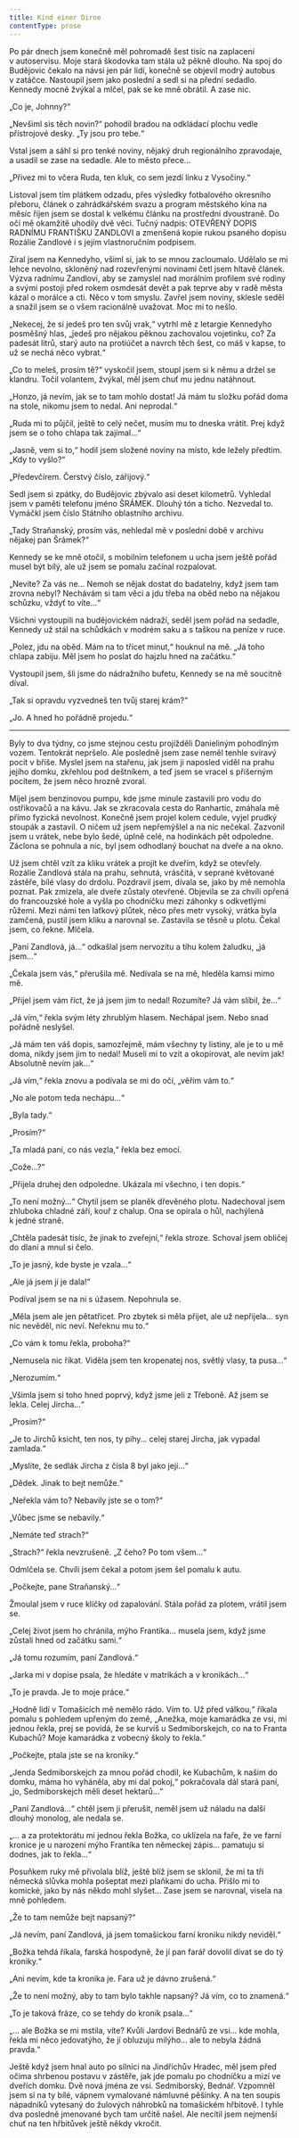 ```yaml
---
title: Kind einer Dirne
contentType: prose
---
```


  

Po pár dnech jsem konečně měl pohromadě šest tisíc na zaplacení v autoservisu. Moje stará škodovka tam stála už pěkně dlouho. Na spoj do Budějovic čekalo na návsi jen pár lidí, konečně se objevil modrý auto­bus v zatáčce. Nastoupil jsem jako poslední a sedl si na přední sedadlo. Kennedy mocně žvýkal a mlčel, pak se ke mně obrátil. A zase nic.

„Co je, Johnny?“

„Nevšiml sis těch novin?“ pohodil bradou na odkládací plochu vedle přístrojové desky. „Ty jsou pro tebe.“

Vstal jsem a sáhl si pro tenké noviny, nějaký druh regionálního zpravodaje, a usadil se zase na sedadle. Ale to město přece…

„Přivez mi to včera Ruda, ten kluk, co sem jezdí linku z Vyso­činy.“

Listoval jsem tím plátkem odzadu, přes výsledky fotbalového okresního přeboru, článek o zahrádkářském svazu a program městského kina na měsíc říjen jsem se dostal k velkému článku na prostřední dvoustraně. Do očí mě okamžitě uhodily dvě věci. Tučný nadpis: OTEVŘENÝ DOPIS RADNÍMU FRANTIŠKU ZANDLOVI a zmen­šená kopie rukou psaného dopisu Rozálie Zandlové i s jejím vlastnoručním podpisem.

Zíral jsem na Kennedyho, všiml si, jak to se mnou zacloumalo. Udělalo se mi lehce nevolno, skloněný nad rozevřenými novinami četl jsem hltavě článek. Výzva radnímu Zandlovi, aby se zamyslel nad morálním profilem své rodiny a svými postoji před rokem osmdesát devět a pak teprve aby v radě města kázal o morálce a cti. Něco v tom smyslu. Zavřel jsem noviny, sklesle seděl a snažil jsem se o všem racionálně uvažovat. Moc mi to nešlo.

„Nekecej, že si jedeš pro ten svůj vrak,“ vytrhl mě z letargie Kennedyho posměšný hlas, „jedeš pro nějakou pěknou zachovalou vojetinku, co? Za padesát litrů, starý auto na protiúčet a navrch těch šest, co máš v kapse, to už se nechá něco vybrat.“

„Co to meleš, prosím tě?“ vyskočil jsem, stoupl jsem si k němu a držel se klandru. Točil volantem, žvýkal, měl jsem chuť mu jednu natáhnout.

„Honzo, já nevím, jak se to tam mohlo dostat! Já mám tu složku pořád doma na stole, nikomu jsem to nedal. Ani neprodal.“

„Ruda mi to půjčil, ještě to celý nečet, musím mu to dneska vrátit. Prej když jsem se o toho chlapa tak zajímal…“

„Jasně, vem si to,“ hodil jsem složené noviny na místo, kde ležely předtím. „Kdy to vyšlo?“

„Předevčírem. Čerstvý číslo, zářijový.“

Sedl jsem si zpátky, do Budějovic zbývalo asi deset kilometrů. Vyhledal jsem v paměti telefonu jméno ŠRÁMEK. Dlouhý tón a ticho. Nezvedal to. Vymáčkl jsem číslo Státního oblastního archivu.

„Tady Straňanský, prosím vás, nehledal mě v poslední době v archivu nějakej pan Šrámek?“

Kennedy se ke mně otočil, s mobilním telefonem u ucha jsem ještě pořád musel být bílý, ale už jsem se pomalu začínal rozpa­lovat.

„Nevíte? Za vás ne… Nemoh se nějak dostat do badatelny, když jsem tam zrovna nebyl? Nechávám si tam věci a jdu třeba na oběd nebo na nějakou schůzku, vždyť to víte…“

Všichni vystoupili na budějovickém nádraží, seděl jsem pořád na sedadle, Kennedy už stál na schůdkách v modrém saku a s taškou na peníze v ruce.

„Polez, jdu na oběd. Mám na to třicet minut,“ houknul na mě. „Já toho chlapa zabiju. Měl jsem ho poslat do hajzlu hned na začátku.“

Vystoupil jsem, šli jsme do nádražního bufetu, Kennedy se na mě soucitně díval.

„Tak si opravdu vyzvedneš ten tvůj starej krám?“

„Jo. A hned ho pořádně projedu.“

* * *

  

Byly to dva týdny, co jsme stejnou cestu projížděli Danieliným pohodlným vozem. Tentokrát nepršelo. Ale posledně jsem zase neměl tenhle svíravý pocit v břiše. Myslel jsem na stařenu, jak jsem ji naposled viděl na prahu jejího domku, zkřehlou pod deštníkem, a teď jsem se vracel s příšerným pocitem, že jsem něco hrozně zvoral.

Míjel jsem benzinovou pumpu, kde jsme minule zastavili pro vodu do ostřikovačů a na kávu. Jak se zkracovala cesta do Ranhartic, zmáhala mě přímo fyzická nevolnost. Konečně jsem projel kolem cedule, vyjel prudký stoupák a zastavil. O ničem už jsem nepřemýšlel a na nic nečekal. Zazvonil jsem u vrátek, nebe bylo šedé, úplně celé, na hodinkách pět odpoledne. Záclona se pohnula a nic, byl jsem odhodlaný bouchat na dveře a na okno.

Už jsem chtěl vzít za kliku vrátek a projít ke dveřím, když se otevřely. Rozálie Zandlová stála na prahu, sehnutá, vrásčitá, v se­p­rané květované zástěře, bílé vlasy do drdolu. Pozdravil jsem, dívala se, jako by mě nemohla poznat. Pak zmizela, ale dveře zůstaly otevřené. Objevila se za chvíli opřená do francouzské hole a vyšla po chodníčku mezi záhonky s odkvetlými růžemi. Mezi námi ten laťkový plůtek, něco přes metr vysoký, vrátka byla zamčená, pustil jsem kliku a narovnal se. Zastavila se těsně u plotu. Čekal jsem, co řekne. Mlčela.

„Paní Zandlová, já…“ odkašlal jsem nervozitu a tíhu kolem ža­ludku, „já jsem…“

„Čekala jsem vás,“ přerušila mě. Nedívala se na mě, hleděla kamsi mimo mě.

„Přijel jsem vám říct, že já jsem jim to nedal! Rozumíte? Já vám slíbil, že…“

„Já vím,“ řekla svým léty zhrublým hlasem. Nechápal jsem. Nebo snad pořádně neslyšel.

„Já mám ten váš dopis, samozřejmě, mám všechny ty listiny, ale je to u mě doma, nikdy jsem jim to nedal! Museli mi to vzít a okopírovat, ale nevím jak! Absolutně nevím jak…“

„Já vím,“ řekla znovu a podívala se mi do očí, „věřím vám to.“

„No ale potom teda nechápu…“

„Byla tady.“

„Prosím?“

„Ta mladá paní, co nás vezla,“ řekla bez emocí.

„Cože…?“

„Přijela druhej den odpoledne. Ukázala mi všechno, i ten dopis.“

„To není možný…“ Chytil jsem se planěk dřevěného plotu. Nade­choval jsem zhluboka chladné září, kouř z chalup. Ona se opírala o hůl, nachýlená k jedné straně.

„Chtěla padesát tisíc, že jinak to zveřejní,“ řekla stroze. Schoval jsem obličej do dlaní a mnul si čelo.

„To je jasný, kde byste je vzala…“

„Ale já jsem jí je dala!“

Podíval jsem se na ni s úžasem. Nepohnula se.

„Měla jsem ale jen pětatřicet. Pro zbytek si měla přijet, ale už nepřijela… syn nic nevěděl, nic neví. Neřeknu mu to.“

„Co vám k tomu řekla, proboha?“

„Nemusela nic říkat. Viděla jsem ten kropenatej nos, světlý vlasy, ta pusa…“

„Nerozumím.“

„Všimla jsem si toho hned poprvý, když jsme jeli z Třeboně. Až jsem se lekla. Celej Jircha…“

„Prosím?“

„Je to Jirchů ksicht, ten nos, ty pihy… celej starej Jircha, jak vypadal zamlada.“

„Myslíte, že sedlák Jircha z čísla 8 byl jako její…“

„Dědek. Jinak to bejt nemůže.“

„Neřekla vám to? Nebavily jste se o tom?“

„Vůbec jsme se nebavily.“

„Nemáte teď strach?“

„Strach?“ řekla nevzrušeně. „Z čeho? Po tom všem…“

Odmlčela se. Chvíli jsem čekal a potom jsem šel pomalu k autu.

„Počkejte, pane Straňanský…“

Žmoulal jsem v ruce klíčky od zapalování. Stála pořád za plotem, vrátil jsem se.

„Celej život jsem ho chránila, mýho Frantíka… musela jsem, když jsme zůstali hned od začátku sami.“

„Já tomu rozumím, paní Zandlová.“

„Jarka mi v dopise psala, že hledáte v matrikách a v kronikách…“

„To je pravda. Je to moje práce.“

„Hodně lidí v Tomašicích mě nemělo rádo. Vím to. Už před válkou,“ říkala pomalu s pohledem upřeným do země, „Anežka, moje kamarádka ze vsi, mi jednou řekla, prej se povídá, že se kurvíš u Sedmiborskejch, co na to Franta Kubachů? Moje kamarádka z vobec­ný školy to řekla.“

„Počkejte, ptala jste se na kroniky.“

„Jenda Sedmiborskejch za mnou pořád chodil, ke Kubachům, k našim do domku, máma ho vyháněla, aby mi dal pokoj,“ pokračovala dál stará paní, „jo, Sedmiborskejch měli deset hektarů…“

„Paní Zandlová…“ chtěl jsem ji přerušit, neměl jsem už náladu na další dlouhý monolog, ale nedala se.

„… a za protektorátu mi jednou řekla Božka, co uklízela na faře, že ve farní kronice je u narození mýho Frantíka ten německej zápis… pamatuju si dodnes, jak to řekla…“

Posuňkem ruky mě přivolala blíž, ještě blíž jsem se sklonil, že mi ta tři německá slůvka mohla pošeptat mezi plaňkami do ucha. Přišlo mi to komické, jako by nás někdo mohl slyšet… Zase jsem se narovnal, visela na mně pohledem.

„Že to tam nemůže bejt napsaný?“

„Já nevím, paní Zandlová, já jsem tomašickou farní kroniku nikdy neviděl.“

„Božka tehdá říkala, farská hospodyně, že jí pan farář dovolil dívat se do tý kroniky.“

„Ani nevím, kde ta kronika je. Fara už je dávno zrušená.“

„Že to není možný, aby to tam bylo takhle napsaný? Já vím, co to znamená.“

„To je taková fráze, co se tehdy do kronik psala…“

„… ale Božka se mi mstila, víte? Kvůli Jardovi Bednářů ze vsi… kde mohla, řekla mi něco jedovatýho, že jí obluzuju milýho… ale to nebyla žádná pravda.“

Ještě když jsem hnal auto po silnici na Jindřichův Hradec, měl jsem před očima shrbenou postavu v zástěře, jak jde pomalu po chodníčku a mizí ve dveřích domku. Dvě nová jména ze vsi. Sedmiborský, Bednář. Vzpomněl jsem si na ty bílé, vápnem vymalované námluvné pěšinky. A na ten soupis nápadníků vytesaný do žulových náhrobků na tomašickém hřbitově. I tyhle dva posledně jmenované bych tam určitě našel. Ale necítil jsem nejmenší chuť na ten hřbitůvek ještě někdy vkročit.
